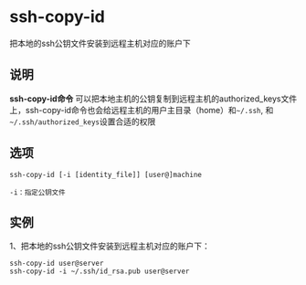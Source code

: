 ssh-copy-id
===

把本地的ssh公钥文件安装到远程主机对应的账户下

## 说明

**ssh-copy-id命令** 可以把本地主机的公钥复制到远程主机的authorized_keys文件上，ssh-copy-id命令也会给远程主机的用户主目录（home）和`~/.ssh`, 和`~/.ssh/authorized_keys`设置合适的权限

## 选项

```
ssh-copy-id [-i [identity_file]] [user@]machine
```

  

```
-i：指定公钥文件
```

## 实例

1、把本地的ssh公钥文件安装到远程主机对应的账户下：

```
ssh-copy-id user@server
ssh-copy-id -i ~/.ssh/id_rsa.pub user@server
```


